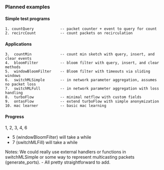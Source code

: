 ### Planned examples

#### Simple test programs

    1. countQuery            -- packet counter + event to query for count
    2. recircCount           -- count packets on recirculation 

#### Applications
    3.  countMin             -- count min sketch with query, insert, and clear events
    4.  bloomFilter          -- bloom filter with query, insert, and clear methods
    5.  windowBloomFilter    -- Bloom filter with timeouts via sliding windows
    6.  switchMLSimple       -- in network parameter aggregation, assumes no packet loss
    7.  switchMLFull         -- in network parameter aggregation with loss handling
    8.  turboFlow            -- minimal netflow with custom fields
    9.  ontasFlow            -- extend turboFlow with simple anonymization 
    10. mac learner          -- basic mac learning


#### Progress

1, 2, 3, 4, 6

- 5 (windowBloomFilter) will take a while
- 7 (switchMLFill) will take a while

Notes: 
    We could really use external handlers or functions in switchMLSimple or some way to represent multicasting packets (generate_ports).
        - All pretty straightforward to add.